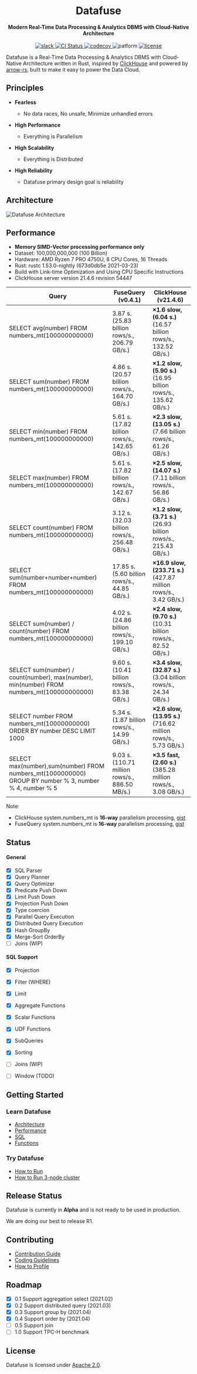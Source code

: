 <div align="center">
<h1>Datafuse</h1>
<strong>
Modern Real-Time Data Processing & Analytics DBMS with Cloud-Native Architecture 
</strong>

<br>
<br>

<div>
<a href="https://join.slack.com/t/datafusecloud/shared_invite/zt-nojrc9up-50IRla1Y1h56rqwCTkkDJA">
<img src="https://badgen.net/badge/Slack/Join%20Datafuse/0abd59?icon=slack" alt="slack" />
</a>

<a href="https://github.com/datafuselabs/datafuse/actions">
<img src="https://github.com/datafuselabs/datafuse/actions/workflows/unit-tests.yml/badge.svg" alt="CI Status" />
</a>

<a href="https://codecov.io/gh/datafuselabs/datafuse">
<img src="https://codecov.io/gh/datafuselabs/datafuse/branch/master/graph/badge.svg" alt="codecov" />
</a>

<img src="https://img.shields.io/badge/Platform-Linux,%20ARM,%20OS%20X,%20Windows-green.svg?style=flat" alt="patform" />

<a href="https://opensource.org/licenses/Apache-2.0">
<img src="https://img.shields.io/badge/License-Apache%202.0-blue.svg" alt="license" />
</a>

</div>
</div>

Datafuse is a Real-Time Data Processing & Analytics DBMS with Cloud-Native Architecture written
in Rust, inspired by [ClickHouse](https://github.com/ClickHouse/ClickHouse) and powered by [arrow-rs](https://github.com/apache/arrow-rs), built to make it easy to power the Data Cloud.

## Principles

* **Fearless**
  - No data races, No unsafe, Minimize unhandled errors

* **High Performance** 
  - Everything is Parallelism
  
* **High Scalability**
  - Everything is Distributed
  
* **High Reliability**
  - Datafuse primary design goal is reliability

## Architecture

![Datafuse Architecture](https://datafuse-1253727613.cos.ap-hongkong.myqcloud.com/datafuse-v1.svg)

## Performance

* **Memory SIMD-Vector processing performance only**
* Dataset: 100,000,000,000 (100 Billion)
* Hardware: AMD Ryzen 7 PRO 4750U, 8 CPU Cores, 16 Threads
* Rust: rustc 1.53.0-nightly (673d0db5e 2021-03-23)
* Build with Link-time Optimization and Using CPU Specific Instructions
* ClickHouse server version 21.4.6 revision 54447

| Query                                                        | FuseQuery (v0.4.1)                                  | ClickHouse (v21.4.6)                                         |
| ------------------------------------------------------------ | --------------------------------------------------- | ------------------------------------------------------------ |
| SELECT avg(number) FROM numbers_mt(100000000000)             | 3.87 s.<br /> (25.83 billion rows/s., 206.79 GB/s.) | **×1.6 slow, (6.04 s.)** <br /> (16.57 billion rows/s., 132.52 GB/s.) |
| SELECT sum(number) FROM numbers_mt(100000000000)             | 4.86 s.<br />(20.57 billion rows/s., 164.70 GB/s.)  | **×1.2 slow, (5.90 s.)** <br />(16.95 billion rows/s., 135.62 GB/s.) |
| SELECT min(number) FROM numbers_mt(100000000000)             | 5.61 s.<br />(17.82 billion rows/s., 142.65 GB/s.)  | **×2.3 slow, (13.05 s.)** <br /> (7.66 billion rows/s., 61.26 GB/s.) |
| SELECT max(number) FROM numbers_mt(100000000000)             | 5.61 s.<br />(17.82 billion rows/s., 142.67 GB/s.)  | **×2.5 slow, (14.07 s.)** <br /> (7.11 billion rows/s., 56.86 GB/s.) |
| SELECT count(number) FROM numbers_mt(100000000000)           | 3.12 s.<br />(32.03 billion rows/s., 256.48 GB/s.)  | **×1.2 slow, (3.71 s.)** <br /> (26.93 billion rows/s., 215.43 GB/s.) |
| SELECT sum(number+number+number) FROM numbers_mt(100000000000) | 17.85 s.<br />(5.60 billion rows/s., 44.85 GB/s.)   | **×16.9 slow, (233.71 s.)** <br /> (427.87 million rows/s., 3.42 GB/s.) |
| SELECT sum(number) / count(number) FROM numbers_mt(100000000000) | 4.02 s.<br />(24.86 billion rows/s., 199.10 GB/s.)  | **×2.4 slow, (9.70 s.)** <br /> (10.31 billion rows/s., 82.52 GB/s.) |
| SELECT sum(number) / count(number), max(number), min(number) FROM numbers_mt(100000000000) | 9.60 s.<br />(10.41 billion rows/s., 83.38 GB/s.)   | **×3.4 slow, (32.87 s.)** <br /> (3.04 billion rows/s., 24.34 GB/s.) |
| SELECT number FROM numbers_mt(10000000000) ORDER BY number DESC LIMIT 1000 | 5.34 s.<br />(1.87 billion rows/s., 14.99 GB/s.)    | **×2.6 slow, (13.95 s.)** <br /> (716.62 million rows/s., 5.73 GB/s.) |
| SELECT max(number),sum(number) FROM numbers_mt(1000000000) GROUP BY number % 3, number % 4, number % 5 | 9.03 s.<br />(110.71 million rows/s., 886.50 MB/s.) | **×3.5 fast, (2.60 s.)** <br /> (385.28 million rows/s., 3.08 GB/s.) |


Note:

* ClickHouse system.numbers_mt is <b>16-way</b> parallelism processing, [gist](https://gist.github.com/BohuTANG/bba7ec2c23da8017eced7118b59fc7d5)
* FuseQuery system.numbers_mt is <b>16-way</b> parallelism processing, [gist](https://gist.github.com/BohuTANG/8c37f5390e129cfc9d648ff930d9ef03)


## Status

#### General

- [x] SQL Parser
- [x] Query Planner
- [x] Query Optimizer
- [x] Predicate Push Down
- [x] Limit Push Down
- [x] Projection Push Down
- [x] Type coercion
- [x] Parallel Query Execution
- [x] Distributed Query Execution
- [x] Hash GroupBy
- [x] Merge-Sort OrderBy
- [ ] Joins (WIP)

#### SQL Support

- [x] Projection
- [x] Filter (WHERE)
- [x] Limit
- [x] Aggregate Functions
- [x] Scalar Functions
- [x] UDF Functions
- [x] SubQueries
- [x] Sorting
- [ ] Joins (WIP)
- [ ] Window (TODO)


## Getting Started

### Learn Datafuse

* [Architecture](https://datafuse.rs/overview/architecture/)
* [Performance](https://datafuse.rs/overview/performance/)
* [SQL](https://datafuse.rs/overview/architecture/)
* [Functions](https://datafuse.rs/overview/architecture/)

### Try Datafuse

* [How to Run](https://datafuse.rs/overview/building-and-running/)
* [How to Run 3-node cluster](scripts/deploy/fusequery-cluster-3-nodes.sh)


## Release Status

Datafuse is currently in **Alpha** and is not ready to be used in production.

We are doing our best to release R1.

## Contributing

* [Contribution Guide](https://datafuse.rs/development/contributing/)
* [Coding Guidelines](https://datafuse.rs/development/coding-guidelines/)
* [How to Profile](https://datafuse.rs/development/how-to-profile/)

## Roadmap

- [x] 0.1 Support aggregation select (2021.02)
- [x] 0.2 Support distributed query (2021.03)
- [x] 0.3 Support group by (2021.04)
- [x] 0.4 Support order by (2021.04)
- [ ] 0.5 Support join
- [ ] 1.0 Support TPC-H benchmark

## License

Datafuse is licensed under [Apache 2.0](LICENSE).
